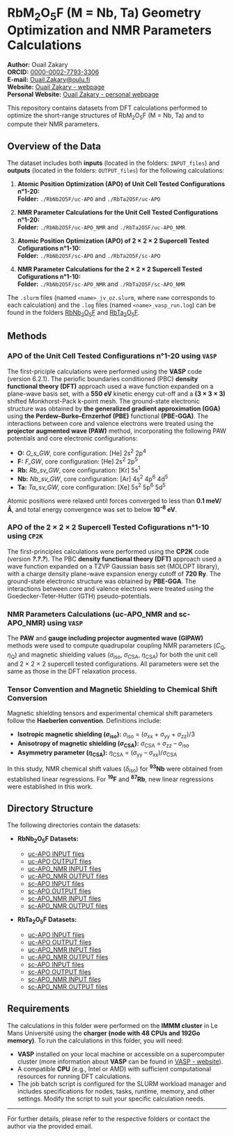 # RbM<sub>2</sub>O<sub>5</sub>F (M = Nb, Ta) Geometry Optimization and NMR Parameters Calculations
**Author:** Ouail Zakary  
**ORCID:** [0000-0002-7793-3306](https://orcid.org/0000-0002-7793-3306)  
**E-mail:** [Ouail.Zakary@oulu.fi](mailto:Ouail.Zakary@oulu.fi)  
**Website:** [Ouail Zakary - webpage](https://cc.oulu.fi/~nmrwww/members/Ouail_Zakary.html)  
**Personal Website:** [Ouail Zakary - personal webpage](https://ozakary.github.io/)

This repository contains datasets from DFT calculations performed to optimize the short-range structures of RbM<sub>2</sub>O<sub>5</sub>F (M = Nb, Ta) and to compute their NMR parameters.

## Overview of the Data

The dataset includes both **inputs** (located in the folders: `INPUT_files`) and **outputs** (located in the folders: `OUTPUT_files`) for the following calculations:

1. **Atomic Position Optimization (APO) of Unit Cell Tested Configurations n°1-20:**  
   **Folder:** `./RbNb2O5F/uc-APO` and `./RbTa2O5F/uc-APO`

2. **NMR Parameter Calculations for the Unit Cell Tested Configurations n°1-20:**  
   **Folder:** `./RbNb2O5F/uc-APO_NMR` and `./RbTa2O5F/uc-APO_NMR`

3. **Atomic Position Optimization (APO) of 2 × 2 × 2 Supercell Tested Cofigurations n°1-10:**  
   **Folder:** `./RbNb2O5F/sc-APO` and `./RbTa2O5F/sc-APO`

4. **NMR Parameter Calculations for the 2 × 2 × 2 Supercell Tested Cofigurations n°1-10:**  
   **Folder:** `./RbNb2O5F/sc-APO_NMR` and `./RbTa2O5F/sc-APO_NMR`
   
The `.slurm` files (named `<name>_jv_oz.slurm`, where `name` corresponds to each calculation) and the `.log` files (named `<name>_vasp_run.log`) can be found in the folders [RbNb<sub>2</sub>O<sub>5</sub>F](./RbNb2O5F) and [RbTa<sub>2</sub>O<sub>5</sub>F](./RbTa2O5F).

## Methods

### APO of the Unit Cell Tested Configurations n°1-20 using `VASP`

The first-priciple calculations were performed using the **VASP** code (version 6.2.1). The periofic boundaries conditioned (PBC) **density functional theory (DFT)** approach used a wave function expanded on a plane-wave basis set, with a **550 eV** kinetic energy cut-off and a **(3 × 3 × 3)** shifted Monkhorst-Pack k-point mesh. The ground-state electronic structure was obtained by **the generalized gradient approximation (GGA)** using **the Perdew–Burke–Ernzerhof (PBE)** functional **(PBE-GGA)**. The interactions between core and valence electrons were treated using the **projector augmented wave (PAW)** method, incorporating the following PAW potentials and core electronic configurations:

- **O:** *O_s_GW*, core configuration: [He] 2s<sup>2</sup> 2p<sup>4</sup>
- **F:** *F_GW*, core configuration: [He] 2s<sup>2</sup> 2p<sup>5</sup>
- **Rb:** *Rb_sv_GW*, core configuration: [Kr] 5s<sup>1</sup>
- **Nb:** *Nb_sv_GW*, core configuration: [Ar] 4s<sup>2</sup> 4p<sup>6</sup> 4d<sup>5</sup>
- **Ta:** *Ta_sv_GW*, core configuration: [Xe] 5s<sup>2</sup> 5p<sup>6</sup> 5d<sup>5</sup>

Atomic positions were relaxed until forces converged to less than **0.1 meV/Å**, and total energy convergence was set to below **10<sup>–8</sup> eV**.

### APO of the 2 × 2 × 2 Supercell Tested Cofigurations n°1-10 using `CP2K`

The first-principles calculations were performed using the **CP2K** code (version ***?.?.?***). The PBC **density functional theory (DFT)** approach used a wave function expanded on a TZVP Gaussian basis set (MOLOPT library), with a charge density plane-wave expansion energy cutoff of **720 Ry**. The ground-state electronic structure was obtained by **PBE-GGA**. The interactions between core and valence electrons were treated using the Goedecker-Teter-Hutter (GTH) pseudo-potentials.

### NMR Parameters Calculations (uc-APO_NMR and sc-APO_NMR) using `VASP`

The **PAW** and **gauge including projector augmented wave (GIPAW)** methods were used to compute quadrupolar coupling NMR parameters (*C*<sub>Q</sub>, *η*<sub>Q</sub>) and magnetic shielding values (*σ*<sub>iso</sub>, *σ*<sub>CSA</sub>, *η*<sub>CSA</sub>) for both the unit cell and 2 × 2 × 2 supercell tested configurations. All parameters were set the same as those in the DFT relaxation process.

### Tensor Convention and Magnetic Shielding to Chemical Shift Conversion

Magnetic shielding tensors and experimental chemical shift parameters follow the **Haeberlen convention**. Definitions include:

- **Isotropic magnetic shielding (*σ*<sub>iso</sub>):** *σ*<sub>iso</sub> = (*σ*<sub>xx</sub> + *σ*<sub>yy</sub> + *σ*<sub>zz</sub>)/3  
- **Anisotropy of magnetic shielding (*σ*<sub>CSA</sub>):** *σ*<sub>CSA</sub> = *σ*<sub>zz</sub> – *σ*<sub>iso</sub>  
- **Asymmetry parameter (*η*<sub>CSA</sub>):** *η*<sub>CSA</sub> = (*σ*<sub>yy</sub> – *σ*<sub>xx</sub>)/*σ*<sub>CSA</sub>

In this study, NMR chemical shift values (*δ*<sub>iso</sub>) for **<sup>93</sup>Nb** were obtained from established linear regressions. For **<sup>19</sup>F** and **<sup>87</sup>Rb**, new linear regressions were established in this work.

## Directory Structure

The following directories contain the datasets:

- **RbNb<sub>2</sub>O<sub>5</sub>F Datasets:**
  - [uc-APO INPUT files](./RbNb2O5F/uc-APO/INPUT_files)
  - [uc-APO OUTPUT files](./RbNb2O5F/uc-APO/OUTPUT_files)
  - [uc-APO_NMR INPUT files](./RbNb2O5F/uc-APO_NMR/INPUT_files)
  - [uc-APO_NMR OUTPUT files](./RbNb2O5F/uc-APO_NMR/OUTPUT_files)
  - [sc-APO INPUT files](./RbNb2O5F/sc-APO/INPUT_files)
  - [sc-APO OUTPUT files](./RbNb2O5F/sc-APO/OUTPUT_files)
  - [sc-APO_NMR INPUT files](./RbNb2O5F/sc-APO_NMR/INPUT_files)
  - [sc-APO_NMR OUTPUT files](./RbNb2O5F/sc-APO_NMR/OUTPUT_files)

- **RbTa<sub>2</sub>O<sub>5</sub>F Datasets:**
  - [uc-APO INPUT files](./RbTa2O5F/uc-APO/INPUT_files)
  - [uc-APO OUTPUT files](./RbTa2O5F/uc-APO/OUTPUT_files)
  - [uc-APO_NMR INPUT files](./RbTa2O5F/uc-APO_NMR/INPUT_files)
  - [uc-APO_NMR OUTPUT files](./RbTa2O5F/uc-APO_NMR/OUTPUT_files)
  - [sc-APO INPUT files](./RbTa2O5F/sc-APO/INPUT_files)
  - [sc-APO OUTPUT files](./RbTa2O5F/sc-APO/OUTPUT_files)
  - [sc-APO_NMR INPUT files](./RbTa2O5F/sc-APO_NMR/INPUT_files)
  - [sc-APO_NMR OUTPUT files](./RbTa2O5F/sc-APO_NMR/OUTPUT_files)

## Requirements

The calculations in this folder were performed on the **IMMM cluster** in Le Mans Université using the **charger (node with 48 CPUs and 192Go memory)**. To run the calculations in this folder, you will need:

- **VASP** installed on your local machine or accessible on a supercomputer cluster (more information about **VASP** can be found in [VASP - website](https://www.vasp.at/)).
- A compatible **CPU** (e.g., Intel or AMD) with sufficient computational resources for running DFT calculations.
- The job batch script is configured for the SLURM workload manager and includes specifications for nodes, tasks, runtime, memory, and other settings. Modify the script to suit your specific calculation needs.

---

For further details, please refer to the respective folders or contact the author via the provided email.
